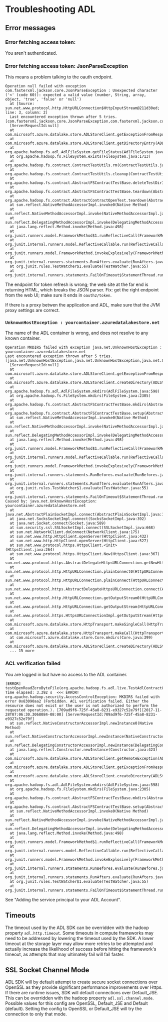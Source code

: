 <!---
  Licensed under the Apache License, Version 2.0 (the "License");
  you may not use this file except in compliance with the License.
  You may obtain a copy of the License at

   http://www.apache.org/licenses/LICENSE-2.0

  Unless required by applicable law or agreed to in writing, software
  distributed under the License is distributed on an "AS IS" BASIS,
  WITHOUT WARRANTIES OR CONDITIONS OF ANY KIND, either express or implied.
  See the License for the specific language governing permissions and
  limitations under the License. See accompanying LICENSE file.
-->

# Troubleshooting ADL

<!-- MACRO{toc|fromDepth=1|toDepth=3} -->


## Error messages


### Error fetching access token:

You aren't authenticated.

### Error fetching access token:  JsonParseException

This means a problem talking to the oauth endpoint.


```
Operation null failed with exception com.fasterxml.jackson.core.JsonParseException : Unexpected character ('<' (code 60)): expected a valid value (number, String, array, object, 'true', 'false' or 'null')
  at [Source: sun.net.www.protocol.http.HttpURLConnection$HttpInputStream@211d30ed; line: 3, column: 2]
  Last encountered exception thrown after 5 tries. [com.fasterxml.jackson.core.JsonParseException,com.fasterxml.jackson.core.JsonParseException,com.fasterxml.jackson.core.JsonParseException,com.fasterxml.jackson.core.JsonParseException,com.fasterxml.jackson.core.JsonParseException]
  [ServerRequestId:null]
  at com.microsoft.azure.datalake.store.ADLStoreClient.getExceptionFromResponse(ADLStoreClient.java:1147)
  at com.microsoft.azure.datalake.store.ADLStoreClient.getDirectoryEntry(ADLStoreClient.java:725)
  at org.apache.hadoop.fs.adl.AdlFileSystem.getFileStatus(AdlFileSystem.java:476)
  at org.apache.hadoop.fs.FileSystem.exists(FileSystem.java:1713)
  at org.apache.hadoop.fs.contract.ContractTestUtils.rm(ContractTestUtils.java:397)
  at org.apache.hadoop.fs.contract.ContractTestUtils.cleanup(ContractTestUtils.java:374)
  at org.apache.hadoop.fs.contract.AbstractFSContractTestBase.deleteTestDirInTeardown(AbstractFSContractTestBase.java:213)
  at org.apache.hadoop.fs.contract.AbstractFSContractTestBase.teardown(AbstractFSContractTestBase.java:204)
  at org.apache.hadoop.fs.contract.AbstractContractOpenTest.teardown(AbstractContractOpenTest.java:64)
  at sun.reflect.NativeMethodAccessorImpl.invoke0(Native Method)
  at sun.reflect.NativeMethodAccessorImpl.invoke(NativeMethodAccessorImpl.java:62)
  at sun.reflect.DelegatingMethodAccessorImpl.invoke(DelegatingMethodAccessorImpl.java:43)
  at java.lang.reflect.Method.invoke(Method.java:498)
  at org.junit.runners.model.FrameworkMethod$1.runReflectiveCall(FrameworkMethod.java:47)
  at org.junit.internal.runners.model.ReflectiveCallable.run(ReflectiveCallable.java:12)
  at org.junit.runners.model.FrameworkMethod.invokeExplosively(FrameworkMethod.java:44)
  at org.junit.internal.runners.statements.RunAfters.evaluate(RunAfters.java:33)
  at org.junit.rules.TestWatcher$1.evaluate(TestWatcher.java:55)
  at org.junit.internal.runners.statements.FailOnTimeout$StatementThread.run(FailOnTimeout.java:74)
  ```

The endpoint for token refresh is wrong; the web site at the far end is returning HTML, which breaks the JSON parser.
Fix: get the right endpoint from the web UI; make sure it ends in `oauth2/token`.

If there is a proxy betwen the application and ADL, make sure that the JVM proxy
settings are correct.

### `UnknownHostException : yourcontainer.azuredatalakestore.net`

The name of the ADL container is wrong, and does not resolve to any known container.


```
Operation MKDIRS failed with exception java.net.UnknownHostException : yourcontainer.azuredatalakestore.net
Last encountered exception thrown after 5 tries. [java.net.UnknownHostException,java.net.UnknownHostException,java.net.UnknownHostException,java.net.UnknownHostException,java.net.UnknownHostException]
  [ServerRequestId:null]
  at com.microsoft.azure.datalake.store.ADLStoreClient.getExceptionFromResponse(ADLStoreClient.java:1147)
  at com.microsoft.azure.datalake.store.ADLStoreClient.createDirectory(ADLStoreClient.java:582)
  at org.apache.hadoop.fs.adl.AdlFileSystem.mkdirs(AdlFileSystem.java:598)
  at org.apache.hadoop.fs.FileSystem.mkdirs(FileSystem.java:2305)
  at org.apache.hadoop.fs.contract.AbstractFSContractTestBase.mkdirs(AbstractFSContractTestBase.java:338)
  at org.apache.hadoop.fs.contract.AbstractFSContractTestBase.setup(AbstractFSContractTestBase.java:193)
  at sun.reflect.NativeMethodAccessorImpl.invoke0(Native Method)
  at sun.reflect.NativeMethodAccessorImpl.invoke(NativeMethodAccessorImpl.java:62)
  at sun.reflect.DelegatingMethodAccessorImpl.invoke(DelegatingMethodAccessorImpl.java:43)
  at java.lang.reflect.Method.invoke(Method.java:498)
  at org.junit.runners.model.FrameworkMethod$1.runReflectiveCall(FrameworkMethod.java:47)
  at org.junit.internal.runners.model.ReflectiveCallable.run(ReflectiveCallable.java:12)
  at org.junit.runners.model.FrameworkMethod.invokeExplosively(FrameworkMethod.java:44)
  at org.junit.internal.runners.statements.RunBefores.evaluate(RunBefores.java:24)
  at org.junit.internal.runners.statements.RunAfters.evaluate(RunAfters.java:27)
  at org.junit.rules.TestWatcher$1.evaluate(TestWatcher.java:55)
  at org.junit.internal.runners.statements.FailOnTimeout$StatementThread.run(FailOnTimeout.java:74)
Caused by: java.net.UnknownHostException: yourcontainer.azuredatalakestore.net
  at java.net.AbstractPlainSocketImpl.connect(AbstractPlainSocketImpl.java:184)
  at java.net.SocksSocketImpl.connect(SocksSocketImpl.java:392)
  at java.net.Socket.connect(Socket.java:589)
  at sun.security.ssl.SSLSocketImpl.connect(SSLSocketImpl.java:668)
  at sun.net.NetworkClient.doConnect(NetworkClient.java:175)
  at sun.net.www.http.HttpClient.openServer(HttpClient.java:432)
  at sun.net.www.http.HttpClient.openServer(HttpClient.java:527)
  at sun.net.www.protocol.https.HttpsClient.<init>(HttpsClient.java:264)
  at sun.net.www.protocol.https.HttpsClient.New(HttpsClient.java:367)
  at sun.net.www.protocol.https.AbstractDelegateHttpsURLConnection.getNewHttpClient(AbstractDelegateHttpsURLConnection.java:191)
  at sun.net.www.protocol.http.HttpURLConnection.plainConnect0(HttpURLConnection.java:1138)
  at sun.net.www.protocol.http.HttpURLConnection.plainConnect(HttpURLConnection.java:1032)
  at sun.net.www.protocol.https.AbstractDelegateHttpsURLConnection.connect(AbstractDelegateHttpsURLConnection.java:177)
  at sun.net.www.protocol.http.HttpURLConnection.getOutputStream0(HttpURLConnection.java:1316)
  at sun.net.www.protocol.http.HttpURLConnection.getOutputStream(HttpURLConnection.java:1291)
  at sun.net.www.protocol.https.HttpsURLConnectionImpl.getOutputStream(HttpsURLConnectionImpl.java:250)
  at com.microsoft.azure.datalake.store.HttpTransport.makeSingleCall(HttpTransport.java:273)
  at com.microsoft.azure.datalake.store.HttpTransport.makeCall(HttpTransport.java:91)
  at com.microsoft.azure.datalake.store.Core.mkdirs(Core.java:399)
  at com.microsoft.azure.datalake.store.ADLStoreClient.createDirectory(ADLStoreClient.java:580)
  ... 15 more
```

### ACL verification failed


You are logged in but have no access to the ADL container.

```
[ERROR] testOpenReadZeroByteFile(org.apache.hadoop.fs.adl.live.TestAdlContractOpenLive)  Time elapsed: 3.392 s  <<< ERROR!
org.apache.hadoop.security.AccessControlException: MKDIRS failed with error 0x83090aa2 (Forbidden. ACL verification failed. Either the resource does not exist or the user is not authorized to perform the requested operation.). [709ad9f6-725f-45a8-8231-e9327c52e79f][2017-11-28T07:06:30.3068084-08:00] [ServerRequestId:709ad9f6-725f-45a8-8231-e9327c52e79f]
  at sun.reflect.NativeConstructorAccessorImpl.newInstance0(Native Method)
  at sun.reflect.NativeConstructorAccessorImpl.newInstance(NativeConstructorAccessorImpl.java:62)
  at sun.reflect.DelegatingConstructorAccessorImpl.newInstance(DelegatingConstructorAccessorImpl.java:45)
  at java.lang.reflect.Constructor.newInstance(Constructor.java:423)
  at com.microsoft.azure.datalake.store.ADLStoreClient.getRemoteException(ADLStoreClient.java:1167)
  at com.microsoft.azure.datalake.store.ADLStoreClient.getExceptionFromResponse(ADLStoreClient.java:1132)
  at com.microsoft.azure.datalake.store.ADLStoreClient.createDirectory(ADLStoreClient.java:582)
  at org.apache.hadoop.fs.adl.AdlFileSystem.mkdirs(AdlFileSystem.java:598)
  at org.apache.hadoop.fs.FileSystem.mkdirs(FileSystem.java:2305)
  at org.apache.hadoop.fs.contract.AbstractFSContractTestBase.mkdirs(AbstractFSContractTestBase.java:338)
  at org.apache.hadoop.fs.contract.AbstractFSContractTestBase.setup(AbstractFSContractTestBase.java:193)
  at sun.reflect.NativeMethodAccessorImpl.invoke0(Native Method)
  at sun.reflect.NativeMethodAccessorImpl.invoke(NativeMethodAccessorImpl.java:62)
  at sun.reflect.DelegatingMethodAccessorImpl.invoke(DelegatingMethodAccessorImpl.java:43)
  at java.lang.reflect.Method.invoke(Method.java:498)
  at org.junit.runners.model.FrameworkMethod$1.runReflectiveCall(FrameworkMethod.java:47)
  at org.junit.internal.runners.model.ReflectiveCallable.run(ReflectiveCallable.java:12)
  at org.junit.runners.model.FrameworkMethod.invokeExplosively(FrameworkMethod.java:44)
  at org.junit.internal.runners.statements.RunBefores.evaluate(RunBefores.java:24)
  at org.junit.internal.runners.statements.RunAfters.evaluate(RunAfters.java:27)
  at org.junit.rules.TestWatcher$1.evaluate(TestWatcher.java:55)
  at org.junit.internal.runners.statements.FailOnTimeout$StatementThread.run(FailOnTimeout.java:74)
```

See "Adding the service principal to your ADL Account".

## Timeouts

The timeout used by the ADL SDK can be overridden with the hadoop property
`adl.http.timeout`.  Some timeouts in compute frameworks may need to be
addressed by lowering the timeout used by the SDK.  A lower timeout at the
storage layer may allow more retries to be attempted and actually increase
the likelihood of success before hitting the framework's timeout, as attempts
that may ultimately fail will fail faster.

## SSL Socket Channel Mode

ADL SDK will by default attempt to create secure socket connections over
OpenSSL as they provide significant performance improvements over Https. If
there are runtime issues, SDK will default connections over Default_JSE. This
can be overridden with the hadoop property `adl.ssl.channel.mode`. Possible
values for this config are OpenSSL, Default_JSE and Default (default).
Setting the config to OpenSSL or Default_JSE will try the connection to
only that mode.
